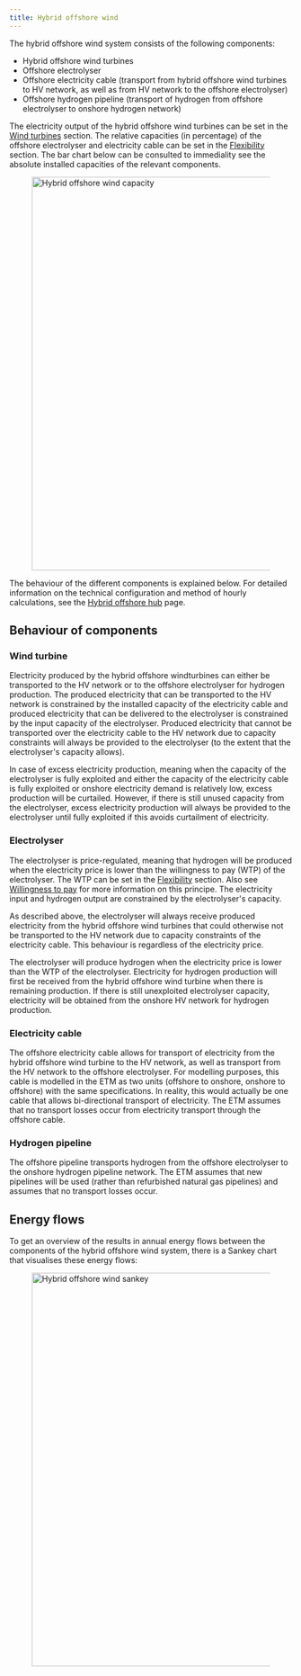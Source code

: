 ```yaml
---
title: Hybrid offshore wind
---
```


The hybrid offshore wind system consists of the following components:
-   Hybrid offshore wind turbines
-	Offshore electrolyser
-	Offshore electricity cable (transport from hybrid offshore wind turbines to HV network, as well as from HV network to the offshore electrolyser)
-	Offshore hydrogen pipeline (transport of hydrogen from offshore electrolyser to onshore hydrogen network)

The electricity output of the hybrid offshore wind turbines can be set in the [Wind turbines](https://energytransitionmodel.com/scenario/supply/electricity_renewable/wind-turbines) section. The relative capacities (in percentage) of the offshore electrolyser and electricity cable can be set in the [Flexibility](https://energytransitionmodel.com/scenario/flexibility/flexibility_net_load/hybrid-offshore-wind-components) section. The bar chart below can be consulted to immediality see the absolute installed capacities of the relevant components. 

<div className="images-row">
  <figure>
    <img 
        src="/img/docs/20240618_hybrid_offshore_wind_installed capacities.png" alt="Hybrid offshore wind capacity" width= '700' />
  </figure>
</div>

The behaviour of the different components is explained below. For detailed information on the technical configuration and method of hourly calculations, see the [Hybrid offshore hub](/contrib/hybrid-offshore-hub) page.

## Behaviour of components

### Wind turbine
Electricity produced by the hybrid offshore windturbines can either be transported to the HV network or to the offshore electrolyser for hydrogen production. The produced electricity that can be transported to the HV network is constrained by the installed capacity of the electricity cable and produced electricity that can be delivered to the electrolyser is constrained by the input capacity of the electrolyser. Produced electricity that cannot be transported over the electricity cable to the HV network due to capacity constraints will always be provided to the electrolyser (to the extent that the electrolyser's capacity allows). 

In case of excess electricity production, meaning when the capacity of the electrolyser is fully exploited and either the capacity of the electricity cable is fully exploited or onshore electricity demand is relatively low, excess production will be curtailed. However, if there is still unused capacity from the electrolyser, excess electricity production will always be provided to the electrolyser until fully exploited if this avoids curtailment of electricity.

### Electrolyser
The electrolyser is price-regulated, meaning that hydrogen will be produced when the electricity price is lower than the willingness to pay (WTP) of the electrolyser. The WTP can be set in the [Flexibility](https://energytransitionmodel.com/scenario/flexibility/flexibility_net_load/hybrid-offshore-wind-components) section. Also see [Willingness to pay](electricity-conversion#willingness-to-pay) for more information on this principe. The electricity input and hydrogen output are constrained by the electrolyser's capacity.

As described above, the electrolyser will always receive produced electricity from the hybrid offshore wind turbines that could otherwise not be transported to the HV network due to capacity constraints of the electricity cable. This behaviour is regardless of the electricity price.

The electrolyser will produce hydrogen when the electricity price is lower than the WTP of the electrolyser. Electricity for hydrogen production will first be received from the hybrid offshore wind turbine when there is remaining production. If there is still unexploited electrolyser capacity, electricity will be obtained from the onshore HV network for hydrogen production.

### Electricity cable
The offshore electricity cable allows for transport of electricity from the hybrid offshore wind turbine to the HV network, as well as transport from the HV network to the offshore electrolyser. For modelling purposes, this cable is modelled in the ETM as two units (offshore to onshore, onshore to offshore) with the same specifications. In reality, this would actually be one cable that allows bi-directional transport of electricity. The ETM assumes that no transport losses occur from electricity transport through the offshore cable. 

### Hydrogen pipeline
The offshore pipeline transports hydrogen from the offshore electrolyser to the onshore hydrogen pipeline network. The ETM assumes that new pipelines will be used (rather than refurbished natural gas pipelines) and assumes that no transport losses occur. 

## Energy flows
To get an overview of the results in annual energy flows between the components of the hybrid offshore wind system, there is a Sankey chart that visualises these energy flows: 

<div className="images-row">
  <figure>
    <img 
        src="/img/docs/20240618_hybrid_offshore_wind_energy_flows.png" alt="Hybrid offshore wind sankey" width='700'/>
  </figure>
</div>
